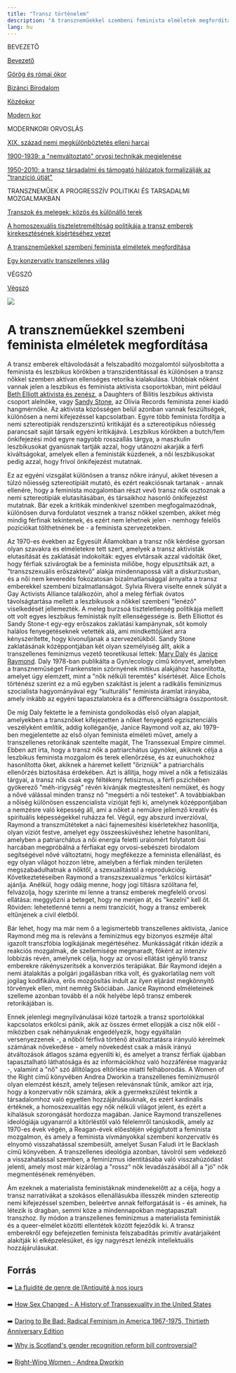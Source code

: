 ```yaml
---
title: "Transz történelem"
description: "A transzneműekkel szembeni feminista elméletek megfordítása"
lang: hu
---
```


<div class="floating-columns">

<div class="floating-bar">

BEVEZETŐ

[Bevezető](/#/entry?id=transz-tortenelem)

[Görög és római ókor](/#/entry?id=transz-tortenelem-gorog-es-romai-okor)

[Bizánci Birodalom](/#/entry?id=transz-tortenelem-bizanci-birodalom)

[Középkor](/#/entry?id=transz-tortenelem-kozepkor)

[Modern kor](/#/entry?id=transz-tortenelem-modern-kor)

MODERNKORI ORVOSLÁS

[XIX. század nemi megkülönböztetés elleni harcai](/#/entry?id=transz-tortenelem-xix-szazad)

[1900-1939: a "nemváltoztató" orvosi technikák megjelenése](/#/entry?id=transz-tortenelem-nemvaltoztato-orvosi-technikak-megjelenese)

[1950-2010: a transz társadalmi és támogató hálózatok formalizálják az "tranzíció útját"](/#/entry?id=transz-tortenelem-xx-szazad)

TRANSZNEMŰEK A PROGRESSZÍV POLITIKAI ÉS TARSADALMI MOZGALMAKBAN

[Transzok és melegek: közös és különálló terek](/#/entry?id=transz-tortenelem-transzok-es-melegek)

[A homoszexuális tiszteletreméltóság politikája a transz emberek kirekesztésének kísértéséhez vezet](/#/entry?id=transz-tortenelem-meleg-tisztelet-transz-kirekesztes)

[A transzneműekkel szembeni feminista elméletek megfordítása](/#/entry?id=transz-tortenelem-feminista-elmeletek-megforditasa)

[Egy konzervatív transzellenes világ](/#/entry?id=transz-tortenelem-konzervativ-transzellenes-vilag)

VÉGSZÓ

[Végszó](/#/entry?id=transz-tortenelem-konkluzio)



</div>

<div class="wiki-content">

<div class="header-image"><img src="assets/images/undraw_moving.svg" /></div>

# A transzneműekkel szembeni feminista elméletek megfordítása

A transz emberek eltávolodását a felszabadító mozgalomtól súlyosbította a feminista és leszbikus körökben a transzidentitással és különösen a transz nőkkel szemben aktívan ellenséges retorika kialakulása. Utóbbiak nőként vannak jelen a leszbikus és feminista aktivista csoportokban, mint például [Beth Elliott aktivista és zenész](https://en.wikipedia.org/wiki/Beth_Elliott), a Daughters of Bilitis leszbikus aktivista csoport alelnöke, vagy [Sandy Stone](https://en.wikipedia.org/wiki/Sandy_Stone_(artist)), az Olivia Records feminista zenei kiadó hangmérnöke. Az aktivista közösségen belül azonban vannak feszültségek, különösen a nemi kifejezéssel kapcsolatban. Egyre több feminista fordítja a nemi sztereotípiák rendszerszintű kritikáját és a sztereotipikus nőiesség parancsait saját társaik egyéni kritikájává. Leszbikus körökben a butch/fem önkifejezési mód egyre nagyobb rosszallás tárgya, a maszkulin leszbikusokat gyanúsnak tartják azzal, hogy utánozni akarják a férfi kiváltságokat, amelyek ellen a feministák küzdenek, a női leszbikusokat pedig azzal, hogy frivol önkifejezést mutatnak.

Ez az egyéni vizsgálat különösen a transz nőkre irányul, akiket tévesen a túlzó nőiesség sztereotípiáit mutató, és ezért reakciósnak tartanak - annak ellenére, hogy a feminista mozgalomban részt vevő transz nők osztoznak a nemi sztereotípiák elutasításában, és társaikhoz hasonló önkifejezést mutatnak. Bár ezek a kritikák mindenkivel szemben megfogalmazódnak, különösen durva fordulatot vesznek a transz nőkkel szemben, akiket még mindig férfinak tekintenek, és ezért nem lehetnek jelen - nemhogy felelős pozíciókat tölthetnének be - a feminista szervezetekben.

Az 1970-es években az Egyesült Államokban a transz nők kérdése gyorsan olyan szavakra és elméletekre tett szert, amelyek a transz aktivisták elutasítását és zaklatását indokolták: egyes elvtársaik azzal vádolták őket, hogy férfiak szivárogtak be a feminista miliőbe, hogy elpusztítsák azt, a "transzszexuális erőszaktevő" alakja mindennapossá vált a diskurzusban, és a női nem keveredés fokozatosan bizalmatlansággal árnyalta a transz emberekkel szembeni bizalmatlanságot. Sylvia Rivera viselte ennek súlyát a Gay Activists Alliance találkozóin, ahol a meleg férfiak óvatos távolságtartása mellett a leszbikusok a nőkkel szembeni "lenéző" viselkedését jellemezték. A meleg burzsoá tiszteletlenség politikája mellett ott volt egyes leszbikus feministák nyílt ellenségessége is. Beth Elliottot és Sandy Stone-t egy-egy erőszakos zaklatási kampánynak, sőt komoly halálos fenyegetéseknek vetették alá, ami mindkettőjüket arra kényszerítette, hogy kivonuljanak a szervezetükből. Sandy Stone zaklatásának középpontjában két olyan személyiség állt, akik a transzellenes feminizmus vezető teoretikusai lettek: [Mary Daly](https://en.wikipedia.org/wiki/Mary_Daly) és [Janice Raymond](https://en.wikipedia.org/wiki/Janice_Raymond). Daly 1978-ban publikálta a Gyn/ecology című könyvet, amelyben a transzneműséget Frankenstein szörnyének mitikus alakjához hasonlította, amelyet úgy elemzett, mint a "nők nélküli teremtés" kísértését. Alice Echols történész szerint ez a mű egyben szakítást is jelent a radikális feminizmus szocialista hagyományával egy "kulturális" feminista áramlat irányába, amely inkább az egyéni tapasztalatokra és a differenciáltságra összpontosít.

De míg Daly fektette le a feminista gondolkodás első olyan alapjait, amelyekben a transznőket kifejezetten a nőket fenyegető egzisztenciális veszélyként említik, addig kolléganője, Janice Raymond volt az, aki 1979-ben megjelentette az első olyan feminista elméleti művet, amely a transzellenes retorikának szentelte magát, The Transsexual Empire címmel. Ebben azt írta, hogy a transz nők a patriarchátus ügynökei, akiknek célja a leszbikus feminista mozgalom és terek ellenőrzése, és az eunuchokhoz hasonlította őket, akiknek a háremet kellett "őrizniük" a patriarchális ellenőrzés biztosítása érdekében. Azt is állítja, hogy mivel a nők a fetisizálás tárgyai, a transz nők csak egy féltékeny fetisizmus, a férfi pszichében gyökerező "méh-irigység" révén kívánják megtestesíteni nemüket, és hogy a nővé válással minden transz nő "megsérti a női testeket". A továbbiakban a nőiség különösen esszencialista vízióját fejti ki, amelynek középpontjában a nemzésre való képesség áll, ami a nőket a nemükre jellemző kreatív és spirituális képességekkel ruházza fel. Végül, egy abszurd inverzióval, Raymond a transzműtéteket a náci fajnemesítési kísérletekhez hasonlítja, olyan víziót festve, amelyet egy összeesküvéshez lehetne hasonlítani, amelyben a patriarchátus a női energia feletti uralomért folytatott ősi harcában megpróbálná a férfiakat egy orvosi-sebészeti birodalom segítségével nővé változtatni, hogy megfékezze a feminista ellenállást, és egy olyan világot hozzon létre, amelyben a férfiak minden területen megszabadulhatnak a nőktől, a szexualitástól a reprodukcióig. Következtetéseiben Raymond a transzszexualizmus "erkölcsi kiirtását" ajánlja. Anélkül, hogy odáig menne, hogy jogi tiltásra szólítana fel, felvázolja, hogy szerinte mi lenne a transz emberek megfelelő orvosi ellátása: meggyőzni a beteget, hogy ne menjen át, és "kezelni" kell őt. Röviden: lehetetlenné tenni a nemi tranzíciót, hogy a transz emberek eltűnjenek a civil életből.

Bár lehet, hogy ma már nem ő a legismertebb transzellenes aktivista, Janice Raymond még ma is releváns a feminizmus egy bizonyos eszméje által igazolt transzfóbia logikájának megértéséhez. Munkásságát ritkán idézik a reakciós mozgalmak, de szellemisége megmaradt, főként az intenzív lobbizás révén, amelynek célja, hogy az orvosi ellátást igénylő transz emberekre rákényszerítsék a konverziós terápiákat. Bár Raymond idején a nemi átalakítás a polgári jogállásban ritka volt, és gyakorlatilag nem volt jogilag kodifikálva, erős mozgósítás indult az ilyen eljárást megkönnyítő törvények ellen, mint nemrég Skóciában. Janice Raymond elméleteinek szelleme azonban tovább él a nők helyébe lépő transz emberek retorikájában is.

Ennek jelenlegi megnyilvánulásai közé tartozik a transz sportolókkal kapcsolatos erkölcsi pánik, akik az összes érmet ellopják a cisz nők elől - miközben csak néhányuknak engedélyezik, hogy egyáltalán versenyezzenek -, a nőből férfivá történő átváltoztatásra irányuló kérelmek számának növekedése - amely növekedést csak a másik irányú átváltozások átlagos száma egyenlíti ki, és amelyet a transz férfiak újabban tapasztalható láthatósága és az információkhoz való hozzáférése magyaráz -, valamint a "nő" szó állítólagos eltörlése miatti felháborodás. A Women of the Right című könyvében Andrea Dworkin a transzellenes feminizmusról olyan elemzést készít, amely teljesen relevánsnak tűnik, amikor azt írja, hogy a konzervatív nők számára, akik a gyermekszülést tekintik a társadalomhoz való egyetlen hozzájárulásuknak, és ezért kardinális értéknek, a homoszexualitás egy nők nélküli világot jelent, és ezért a kihalásuk szorongását hordozza magában. Janice Raymond transzellenes ideológiája ugyanarról a kitörléstől való félelemről tanúskodik, amely az 1970-es évek végén, a Reagan-évek előestéjén végigfutott a feminista mozgalmon, és amely a feminista vívmányokkal szembeni konzervatív és elnyomó visszahatással szembesült, amelyet Susan Faludi írt le Backlash című könyvében. A transzellenes ideológia azonban, távolról sem védekező a visszahatással szemben, a feminizmus identitásába való visszahúzódást jelenti, amely most már kizárólag a "rossz" nők levadászásából áll a "jó" nők megmentésének reményében.

Ám ezeknek a materialista feministáknak mindenekelőtt az a célja, hogy a transz narratívákat a szokásos ellenállásukba illesszék minden sztereotip nemi kifejezéssel szemben, beleértve annak felforgatását is - és aminek, ha létezik is dragban, semmi köze a mindennapokban megtapasztalt transzhoz. Ily módon a transzellenes feminizmus a materialista feministák és a queer-elmélet közötti ellentétek között fejeződik ki. A transz emberekről egy befejezetlen feminista felszabadítás primitív avatárjaiként alakítják ki elképzelésüket, és így nagyrészt lenézik intellektuális hozzájárulásukat.

## Forrás

➡️ [La fluidité de genre de l’Antiquité à nos jours](https://institutlaboetie.fr/wp-content/uploads/2023/06/NOTE-ILB-LGBT-1.pdf)

➡️ [How Sex Changed - A History of Transsexuality in the United States](https://www.hup.harvard.edu/books/9780674013797)

️➡️ [Daring to Be Bad: Radical Feminism in America 1967-1975, Thirtieth Anniversary Edition](https://www.jstor.org/stable/10.5749/j.ctvqmp26c)

➡️ [Why is Scotland's gender recognition reform bill controversial?](https://news.sky.com/story/why-is-scotlands-gender-recognition-reform-bill-controversial-12788818)

➡️ [Right-Wing Women - Andrea Dworkin](https://www.goodreads.com/en/book/show/377163)

</div>